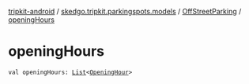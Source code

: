 [tripkit-android](../../index.md) / [skedgo.tripkit.parkingspots.models](../index.md) / [OffStreetParking](index.md) / [openingHours](./opening-hours.md)

# openingHours

`val openingHours: `[`List`](https://kotlinlang.org/api/latest/jvm/stdlib/kotlin.collections/-list/index.html)`<`[`OpeningHour`](../-opening-hour/index.md)`>`